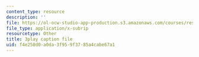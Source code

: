 ```yaml
---
content_type: resource
description: ''
file: https://ol-ocw-studio-app-production.s3.amazonaws.com/courses/res-6-012-introduction-to-probability-spring-2018/f4e258d0a0da3f959f3785a4cabe67a1_MvGuBQZZuLM.srt
file_type: application/x-subrip
resourcetype: Other
title: 3play caption file
uid: f4e258d0-a0da-3f95-9f37-85a4cabe67a1
---
```

